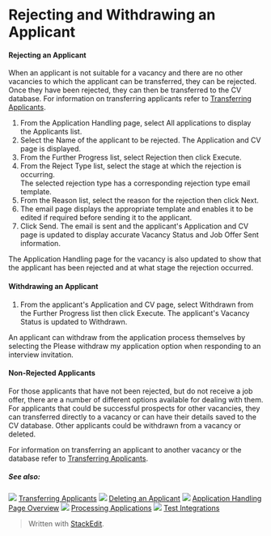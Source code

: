 # Rejecting and Withdrawing an Applicant

#### Rejecting an Applicant

When an applicant is not suitable for a vacancy and there are no other vacancies to which the applicant can be transferred, they can be rejected. Once they have been rejected, they can then be transferred to the CV database. For information on transferring applicants refer to  [Transferring Applicants](transferring_applicants.htm).

1.  From the  Application Handling  page, select  All applications  to display the  Applicants list.
2.  Select the  Name  of the applicant to be rejected. The  Application and CV  page is displayed.
3.  From the  Further Progress  list, select  Rejection  then click  Execute.
4.  From the  Reject Type  list, select the stage at which the rejection is occurring.  
    The selected rejection type has a corresponding rejection type email template.
5.  From the  Reason  list, select the reason for the rejection then click  Next.
6.  The email page displays the appropriate template and enables it to be edited if required before sending it to the applicant.
7.  Click  Send. The email is sent and the applicant's Application and CV page is updated to display accurate Vacancy Status and  Job Offer Sent  information.

The  Application Handling  page for the vacancy is also updated to show that the applicant has been rejected and at what stage the rejection occurred.

#### Withdrawing an Applicant

1.  From the applicant's  Application and CV  page, select  Withdrawn  from the  Further Progress  list then click  Execute. The applicant's  Vacancy Status  is updated to  Withdrawn.

An applicant can withdraw from the application process themselves by selecting the Please withdraw my application option when responding to an interview invitation.

#### Non-Rejected Applicants

For those applicants that have not been rejected, but do not receive a job offer, there are a number of different options available for dealing with them. For applicants that could be successful prospects for other vacancies, they can transferred directly to a vacancy or can have their details saved to the CV database. Other applicants could be withdrawn from a vacancy or deleted.

For information on transferring an applicant to another vacancy or the database refer to  [Transferring Applicants](transferring_applicants.htm).

##### See also:

![](../Resources/Images/icon-document-link.png) [Transferring Applicants](transferring_applicants.htm)
![](../Resources/Images/icon-document-link.png) [Deleting an Applicant](deleting_an_applicant.htm)
![](../Resources/Images/icon-document-link.png) [Application Handling Page Overview](application_handling_page_overview.htm)
![](../Resources/Images/icon-document-link.png) [Processing Applications](processing_applications.htm)
![](../Resources/Images/icon-document-link.png) [Test Integrations](test_integrations.htm)


> Written with [StackEdit](https://stackedit.io/).
<!--stackedit_data:
eyJoaXN0b3J5IjpbNDk3ODY4MTg2LDczMDk5ODExNl19
-->
